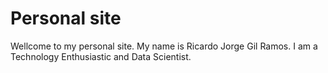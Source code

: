 Personal site
==
Wellcome to my personal site. My name is Ricardo Jorge Gil Ramos.
I am a Technology Enthusiastic and Data Scientist.

